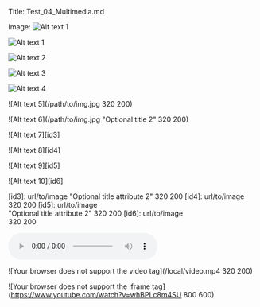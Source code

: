 ﻿Title: Test_04_Multimedia.md

Image: ![Alt text 1](/path/to/img.jpg)

![Alt text 1](/path/to/img.jpg)

![Alt text 2](/path/to/img.jpg "Optional title")

![Alt text 3][id]

![Alt text 4][id2]

[id]: url/to/image  "Optional title attribute"
[id2]: url/to/image  
	"Optional title attribute"

![Alt text 5](/path/to/img.jpg 320 200)

![Alt text 6](/path/to/img.jpg "Optional title 2" 320 200)

![Alt text 7][id3]

![Alt text 8][id4]

![Alt text 9][id5]

![Alt text 10][id6]

[id3]: url/to/image  "Optional title attribute 2" 320 200
[id4]: url/to/image  320 200
[id5]: url/to/image  
	"Optional title attribute 2" 320 200
[id6]: url/to/image  
	320 200

![Your browser does not support the audio tag](/local/music.mp3)

![Your browser does not support the video tag](/local/video.mp4 320 200)

![Your browser does not support the iframe tag](https://www.youtube.com/watch?v=whBPLc8m4SU 800 600)
